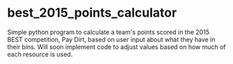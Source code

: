 # best_2015_points_calculator
Simple python program to calculate a team's points scored in the 2015 BEST competition, Pay Dirt, based on user input about what they have in their bins. Will soon implement code to adjust values based on how much of each resource is used.
